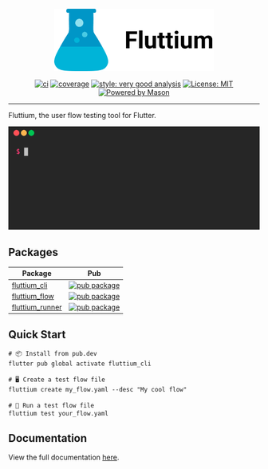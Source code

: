 <p align="center">
<img src="https://raw.githubusercontent.com/wolfenrain/fluttium/main/assets/fluttium_full.png" height="125" alt="fluttium logo" />
</p>

<p align="center">
<a href="https://github.com//wolfenrain/fluttium/actions"><img src="https://github.com/wolfenrain/fluttium/actions/workflows/main.yaml/badge.svg" alt="ci"></a>
<a href="https://github.com//wolfenrain/fluttium/actions"><img src="https://raw.githubusercontent.com/wolfenrain/fluttium/main/coverage_badge.svg" alt="coverage"></a>
<a href="https://pub.dev/packages/very_good_analysis"><img src="https://img.shields.io/badge/style-very_good_analysis-B22C89.svg" alt="style: very good analysis"></a>
<a href="https://opensource.org/licenses/MIT"><img src="https://img.shields.io/badge/license-MIT-purple.svg" alt="License: MIT"></a>
<a href="https://github.com/felangel/mason"><img src="https://img.shields.io/endpoint?url=https%3A%2F%2Ftinyurl.com%2Fmason-badge" alt="Powered by Mason"></a>
</p>

---

Fluttium, the user flow testing tool for Flutter.

![Fluttium Demo][fluttium_demo]

## Packages

| Package                                                                                        | Pub                                                                                                       |
| ---------------------------------------------------------------------------------------------- | --------------------------------------------------------------------------------------------------------- |
| [fluttium_cli](https://github.com/wolfenrain/fluttium/tree/master/packages/fluttium_cli)       | [![pub package](https://img.shields.io/pub/v/fluttium_cli.svg)](https://pub.dev/packages/fluttium_cli)    |
| [fluttium_flow](https://github.com/wolfenrain/fluttium/tree/master/packages/fluttium_flow)     | [![pub package](https://img.shields.io/pub/v/fluttium_cli.svg)](https://pub.dev/packages/fluttium_flow)   |
| [fluttium_runner](https://github.com/wolfenrain/fluttium/tree/master/packages/fluttium_runner) | [![pub package](https://img.shields.io/pub/v/fluttium_cli.svg)](https://pub.dev/packages/fluttium_runner) |

## Quick Start

```shell
# 📦 Install from pub.dev
flutter pub global activate fluttium_cli

# 🖥 Create a test flow file
fluttium create my_flow.yaml --desc "My cool flow"

# 🧪 Run a test flow file
fluttium test your_flow.yaml
```

## Documentation

View the full documentation [here](https://fluttium.dev/).

[fluttium_demo]: https://raw.githubusercontent.com/wolfenrain/fluttium/main/docs/static/img/hero.gif